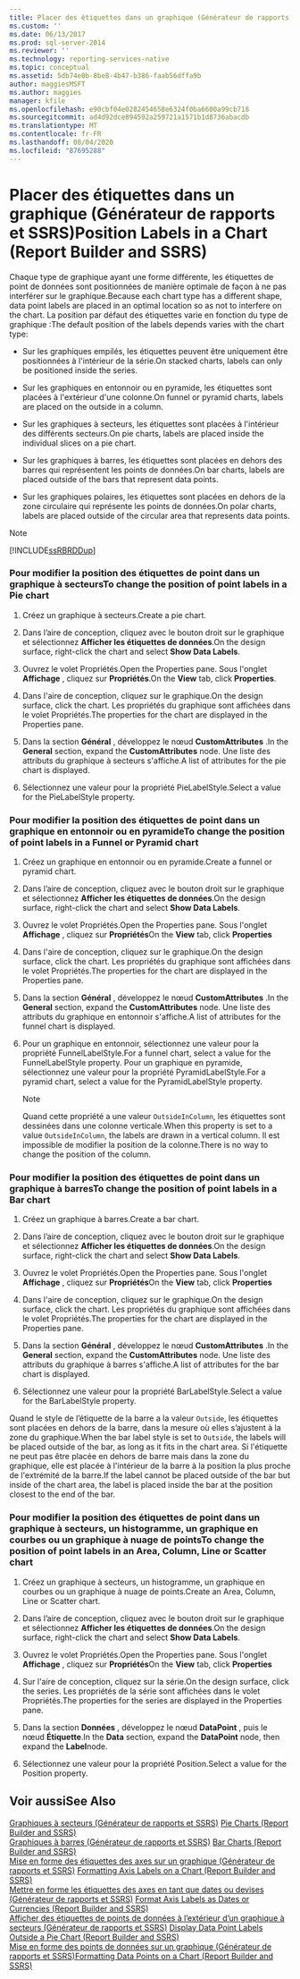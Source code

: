 ```yaml
---
title: Placer des étiquettes dans un graphique (Générateur de rapports et SSRS) | Microsoft Docs
ms.custom: ''
ms.date: 06/13/2017
ms.prod: sql-server-2014
ms.reviewer: ''
ms.technology: reporting-services-native
ms.topic: conceptual
ms.assetid: 5db74e0b-8be8-4b47-b386-faab56dffa9b
author: maggiesMSFT
ms.author: maggies
manager: kfile
ms.openlocfilehash: e90cbf04e0282454658e6324f0ba6600a99cb718
ms.sourcegitcommit: ad4d92dce894592a259721a1571b1d8736abacdb
ms.translationtype: MT
ms.contentlocale: fr-FR
ms.lasthandoff: 08/04/2020
ms.locfileid: "87695288"
---
```

# <a name="position-labels-in-a-chart-report-builder-and-ssrs"></a><span data-ttu-id="f72e1-102">Placer des étiquettes dans un graphique (Générateur de rapports et SSRS)</span><span class="sxs-lookup"><span data-stu-id="f72e1-102">Position Labels in a Chart (Report Builder and SSRS)</span></span>
  <span data-ttu-id="f72e1-103">Chaque type de graphique ayant une forme différente, les étiquettes de point de données sont positionnées de manière optimale de façon à ne pas interférer sur le graphique.</span><span class="sxs-lookup"><span data-stu-id="f72e1-103">Because each chart type has a different shape, data point labels are placed in an optimal location so as not to interfere on the chart.</span></span> <span data-ttu-id="f72e1-104">La position par défaut des étiquettes varie en fonction du type de graphique :</span><span class="sxs-lookup"><span data-stu-id="f72e1-104">The default position of the labels depends varies with the chart type:</span></span>  
  
-   <span data-ttu-id="f72e1-105">Sur les graphiques empilés, les étiquettes peuvent être uniquement être positionnées à l'intérieur de la série.</span><span class="sxs-lookup"><span data-stu-id="f72e1-105">On stacked charts, labels can only be positioned inside the series.</span></span>  
  
-   <span data-ttu-id="f72e1-106">Sur les graphiques en entonnoir ou en pyramide, les étiquettes sont placées à l'extérieur d'une colonne.</span><span class="sxs-lookup"><span data-stu-id="f72e1-106">On funnel or pyramid charts, labels are placed on the outside in a column.</span></span>  
  
-   <span data-ttu-id="f72e1-107">Sur les graphiques à secteurs, les étiquettes sont placées à l'intérieur des différents secteurs.</span><span class="sxs-lookup"><span data-stu-id="f72e1-107">On pie charts, labels are placed inside the individual slices on a pie chart.</span></span>  
  
-   <span data-ttu-id="f72e1-108">Sur les graphiques à barres, les étiquettes sont placées en dehors des barres qui représentent les points de données.</span><span class="sxs-lookup"><span data-stu-id="f72e1-108">On bar charts, labels are placed outside of the bars that represent data points.</span></span>  
  
-   <span data-ttu-id="f72e1-109">Sur les graphiques polaires, les étiquettes sont placées en dehors de la zone circulaire qui représente les points de données.</span><span class="sxs-lookup"><span data-stu-id="f72e1-109">On polar charts, labels are placed outside of the circular area that represents data points.</span></span>  
  
> [!NOTE]  
>  [!INCLUDE[ssRBRDDup](../../includes/ssrbrddup-md.md)]  
  
### <a name="to-change-the-position-of-point-labels-in-a-pie-chart"></a><span data-ttu-id="f72e1-110">Pour modifier la position des étiquettes de point dans un graphique à secteurs</span><span class="sxs-lookup"><span data-stu-id="f72e1-110">To change the position of point labels in a Pie chart</span></span>  
  
1.  <span data-ttu-id="f72e1-111">Créez un graphique à secteurs.</span><span class="sxs-lookup"><span data-stu-id="f72e1-111">Create a pie chart.</span></span>  
  
2.  <span data-ttu-id="f72e1-112">Dans l’aire de conception, cliquez avec le bouton droit sur le graphique et sélectionnez **Afficher les étiquettes de données**.</span><span class="sxs-lookup"><span data-stu-id="f72e1-112">On the design surface, right-click the chart and select **Show Data Labels**.</span></span>  
  
3.  <span data-ttu-id="f72e1-113">Ouvrez le volet Propriétés.</span><span class="sxs-lookup"><span data-stu-id="f72e1-113">Open the Properties pane.</span></span> <span data-ttu-id="f72e1-114">Sous l'onglet **Affichage** , cliquez sur **Propriétés**.</span><span class="sxs-lookup"><span data-stu-id="f72e1-114">On the **View** tab, click **Properties**.</span></span>  
  
4.  <span data-ttu-id="f72e1-115">Dans l'aire de conception, cliquez sur le graphique.</span><span class="sxs-lookup"><span data-stu-id="f72e1-115">On the design surface, click the chart.</span></span> <span data-ttu-id="f72e1-116">Les propriétés du graphique sont affichées dans le volet Propriétés.</span><span class="sxs-lookup"><span data-stu-id="f72e1-116">The properties for the chart are displayed in the Properties pane.</span></span>  
  
5.  <span data-ttu-id="f72e1-117">Dans la section **Général** , développez le nœud **CustomAttributes** .</span><span class="sxs-lookup"><span data-stu-id="f72e1-117">In the **General** section, expand the **CustomAttributes** node.</span></span> <span data-ttu-id="f72e1-118">Une liste des attributs du graphique à secteurs s'affiche.</span><span class="sxs-lookup"><span data-stu-id="f72e1-118">A list of attributes for the pie chart is displayed.</span></span>  
  
6.  <span data-ttu-id="f72e1-119">Sélectionnez une valeur pour la propriété PieLabelStyle.</span><span class="sxs-lookup"><span data-stu-id="f72e1-119">Select a value for the PieLabelStyle property.</span></span>  
  
### <a name="to-change-the-position-of-point-labels-in-a-funnel-or-pyramid-chart"></a><span data-ttu-id="f72e1-120">Pour modifier la position des étiquettes de point dans un graphique en entonnoir ou en pyramide</span><span class="sxs-lookup"><span data-stu-id="f72e1-120">To change the position of point labels in a Funnel or Pyramid chart</span></span>  
  
1.  <span data-ttu-id="f72e1-121">Créez un graphique en entonnoir ou en pyramide.</span><span class="sxs-lookup"><span data-stu-id="f72e1-121">Create a funnel or pyramid chart.</span></span>  
  
2.  <span data-ttu-id="f72e1-122">Dans l’aire de conception, cliquez avec le bouton droit sur le graphique et sélectionnez **Afficher les étiquettes de données**.</span><span class="sxs-lookup"><span data-stu-id="f72e1-122">On the design surface, right-click the chart and select **Show Data Labels**.</span></span>  
  
3.  <span data-ttu-id="f72e1-123">Ouvrez le volet Propriétés.</span><span class="sxs-lookup"><span data-stu-id="f72e1-123">Open the Properties pane.</span></span> <span data-ttu-id="f72e1-124">Sous l'onglet **Affichage** , cliquez sur **Propriétés**</span><span class="sxs-lookup"><span data-stu-id="f72e1-124">On the **View** tab, click **Properties**</span></span>  
  
4.  <span data-ttu-id="f72e1-125">Dans l'aire de conception, cliquez sur le graphique.</span><span class="sxs-lookup"><span data-stu-id="f72e1-125">On the design surface, click the chart.</span></span> <span data-ttu-id="f72e1-126">Les propriétés du graphique sont affichées dans le volet Propriétés.</span><span class="sxs-lookup"><span data-stu-id="f72e1-126">The properties for the chart are displayed in the Properties pane.</span></span>  
  
5.  <span data-ttu-id="f72e1-127">Dans la section **Général** , développez le nœud **CustomAttributes** .</span><span class="sxs-lookup"><span data-stu-id="f72e1-127">In the **General** section, expand the **CustomAttributes** node.</span></span> <span data-ttu-id="f72e1-128">Une liste des attributs du graphique en entonnoir s'affiche.</span><span class="sxs-lookup"><span data-stu-id="f72e1-128">A list of attributes for the funnel chart is displayed.</span></span>  
  
6.  <span data-ttu-id="f72e1-129">Pour un graphique en entonnoir, sélectionnez une valeur pour la propriété FunnelLabelStyle.</span><span class="sxs-lookup"><span data-stu-id="f72e1-129">For a funnel chart, select a value for the FunnelLabelStyle property.</span></span> <span data-ttu-id="f72e1-130">Pour un graphique en pyramide, sélectionnez une valeur pour la propriété PyramidLabelStyle.</span><span class="sxs-lookup"><span data-stu-id="f72e1-130">For a pyramid chart, select a value for the PyramidLabelStyle property.</span></span>  
  
    > [!NOTE]  
    >  <span data-ttu-id="f72e1-131">Quand cette propriété a une valeur `OutsideInColumn`, les étiquettes sont dessinées dans une colonne verticale.</span><span class="sxs-lookup"><span data-stu-id="f72e1-131">When this property is set to a value `OutsideInColumn`, the labels are drawn in a vertical column.</span></span> <span data-ttu-id="f72e1-132">Il est impossible de modifier la position de la colonne.</span><span class="sxs-lookup"><span data-stu-id="f72e1-132">There is no way to change the position of the column.</span></span>  
  
### <a name="to-change-the-position-of-point-labels-in-a-bar-chart"></a><span data-ttu-id="f72e1-133">Pour modifier la position des étiquettes de point dans un graphique à barres</span><span class="sxs-lookup"><span data-stu-id="f72e1-133">To change the position of point labels in a Bar chart</span></span>  
  
1.  <span data-ttu-id="f72e1-134">Créez un graphique à barres.</span><span class="sxs-lookup"><span data-stu-id="f72e1-134">Create a bar chart.</span></span>  
  
2.  <span data-ttu-id="f72e1-135">Dans l’aire de conception, cliquez avec le bouton droit sur le graphique et sélectionnez **Afficher les étiquettes de données**.</span><span class="sxs-lookup"><span data-stu-id="f72e1-135">On the design surface, right-click the chart and select **Show Data Labels**.</span></span>  
  
3.  <span data-ttu-id="f72e1-136">Ouvrez le volet Propriétés.</span><span class="sxs-lookup"><span data-stu-id="f72e1-136">Open the Properties pane.</span></span> <span data-ttu-id="f72e1-137">Sous l'onglet **Affichage** , cliquez sur **Propriétés**</span><span class="sxs-lookup"><span data-stu-id="f72e1-137">On the **View** tab, click **Properties**</span></span>  
  
4.  <span data-ttu-id="f72e1-138">Dans l'aire de conception, cliquez sur le graphique.</span><span class="sxs-lookup"><span data-stu-id="f72e1-138">On the design surface, click the chart.</span></span> <span data-ttu-id="f72e1-139">Les propriétés du graphique sont affichées dans le volet Propriétés.</span><span class="sxs-lookup"><span data-stu-id="f72e1-139">The properties for the chart are displayed in the Properties pane.</span></span>  
  
5.  <span data-ttu-id="f72e1-140">Dans la section **Général** , développez le nœud **CustomAttributes** .</span><span class="sxs-lookup"><span data-stu-id="f72e1-140">In the **General** section, expand the **CustomAttributes** node.</span></span> <span data-ttu-id="f72e1-141">Une liste des attributs du graphique à barres s'affiche.</span><span class="sxs-lookup"><span data-stu-id="f72e1-141">A list of attributes for the bar chart is displayed.</span></span>  
  
6.  <span data-ttu-id="f72e1-142">Sélectionnez une valeur pour la propriété BarLabelStyle.</span><span class="sxs-lookup"><span data-stu-id="f72e1-142">Select a value for the BarLabelStyle property.</span></span>  
  
 <span data-ttu-id="f72e1-143">Quand le style de l’étiquette de la barre a la valeur `Outside`, les étiquettes sont placées en dehors de la barre, dans la mesure où elles s’ajustent à la zone du graphique.</span><span class="sxs-lookup"><span data-stu-id="f72e1-143">When the bar label style is set to `Outside`, the labels will be placed outside of the bar, as long as it fits in the chart area.</span></span> <span data-ttu-id="f72e1-144">Si l'étiquette ne peut pas être placée en dehors de barre mais dans la zone du graphique, elle est placée à l'intérieur de la barre à la position la plus proche de l'extrémité de la barre.</span><span class="sxs-lookup"><span data-stu-id="f72e1-144">If the label cannot be placed outside of the bar but inside of the chart area, the label is placed inside the bar at the position closest to the end of the bar.</span></span>  
  
### <a name="to-change-the-position-of-point-labels-in-an-area-column-line-or-scatter-chart"></a><span data-ttu-id="f72e1-145">Pour modifier la position des étiquettes de point dans un graphique à secteurs, un histogramme, un graphique en courbes ou un graphique à nuage de points</span><span class="sxs-lookup"><span data-stu-id="f72e1-145">To change the position of point labels in an Area, Column, Line or Scatter chart</span></span>  
  
1.  <span data-ttu-id="f72e1-146">Créez un graphique à secteurs, un histogramme, un graphique en courbes ou un graphique à nuage de points.</span><span class="sxs-lookup"><span data-stu-id="f72e1-146">Create an Area, Column, Line or Scatter chart.</span></span>  
  
2.  <span data-ttu-id="f72e1-147">Dans l’aire de conception, cliquez avec le bouton droit sur le graphique et sélectionnez **Afficher les étiquettes de données**.</span><span class="sxs-lookup"><span data-stu-id="f72e1-147">On the design surface, right-click the chart and select **Show Data Labels**.</span></span>  
  
3.  <span data-ttu-id="f72e1-148">Ouvrez le volet Propriétés.</span><span class="sxs-lookup"><span data-stu-id="f72e1-148">Open the Properties pane.</span></span> <span data-ttu-id="f72e1-149">Sous l'onglet **Affichage** , cliquez sur **Propriétés**</span><span class="sxs-lookup"><span data-stu-id="f72e1-149">On the **View** tab, click **Properties**</span></span>  
  
4.  <span data-ttu-id="f72e1-150">Sur l'aire de conception, cliquez sur la série.</span><span class="sxs-lookup"><span data-stu-id="f72e1-150">On the design surface, click the series.</span></span> <span data-ttu-id="f72e1-151">Les propriétés de la série sont affichées dans le volet Propriétés.</span><span class="sxs-lookup"><span data-stu-id="f72e1-151">The properties for the series are displayed in the Properties pane.</span></span>  
  
5.  <span data-ttu-id="f72e1-152">Dans la section **Données** , développez le nœud **DataPoint** , puis le nœud **Étiquette**.</span><span class="sxs-lookup"><span data-stu-id="f72e1-152">In the **Data** section, expand the **DataPoint** node, then expand the **Label**node.</span></span>  
  
6.  <span data-ttu-id="f72e1-153">Sélectionnez une valeur pour la propriété Position.</span><span class="sxs-lookup"><span data-stu-id="f72e1-153">Select a value for the Position property.</span></span>  
  
## <a name="see-also"></a><span data-ttu-id="f72e1-154">Voir aussi</span><span class="sxs-lookup"><span data-stu-id="f72e1-154">See Also</span></span>  
 <span data-ttu-id="f72e1-155">[Graphiques à secteurs &#40;Générateur de rapports et SSRS&#41;](charts-report-builder-and-ssrs.md) </span><span class="sxs-lookup"><span data-stu-id="f72e1-155">[Pie Charts &#40;Report Builder and SSRS&#41;](charts-report-builder-and-ssrs.md) </span></span>  
 <span data-ttu-id="f72e1-156">[Graphiques à barres &#40;Générateur de rapports et SSRS&#41;](bar-charts-report-builder-and-ssrs.md) </span><span class="sxs-lookup"><span data-stu-id="f72e1-156">[Bar Charts &#40;Report Builder and SSRS&#41;](bar-charts-report-builder-and-ssrs.md) </span></span>  
 <span data-ttu-id="f72e1-157">[Mise en forme des étiquettes des axes sur un graphique &#40;Générateur de rapports et SSRS&#41;](formatting-axis-labels-on-a-chart-report-builder-and-ssrs.md) </span><span class="sxs-lookup"><span data-stu-id="f72e1-157">[Formatting Axis Labels on a Chart &#40;Report Builder and SSRS&#41;](formatting-axis-labels-on-a-chart-report-builder-and-ssrs.md) </span></span>  
 <span data-ttu-id="f72e1-158">[Mettre en forme les étiquettes des axes en tant que dates ou devises &#40;Générateur de rapports et SSRS&#41;](format-axis-labels-as-dates-or-currencies-report-builder-and-ssrs.md) </span><span class="sxs-lookup"><span data-stu-id="f72e1-158">[Format Axis Labels as Dates or Currencies &#40;Report Builder and SSRS&#41;](format-axis-labels-as-dates-or-currencies-report-builder-and-ssrs.md) </span></span>  
 <span data-ttu-id="f72e1-159">[Afficher des étiquettes de points de données à l’extérieur d’un graphique à secteurs &#40;Générateur de rapports et SSRS&#41;](display-data-point-labels-outside-a-pie-chart-report-builder-and-ssrs.md) </span><span class="sxs-lookup"><span data-stu-id="f72e1-159">[Display Data Point Labels Outside a Pie Chart &#40;Report Builder and SSRS&#41;](display-data-point-labels-outside-a-pie-chart-report-builder-and-ssrs.md) </span></span>  
 [<span data-ttu-id="f72e1-160">Mise en forme des points de données sur un graphique &#40;Générateur de rapports et SSRS&#41;</span><span class="sxs-lookup"><span data-stu-id="f72e1-160">Formatting Data Points on a Chart &#40;Report Builder and SSRS&#41;</span></span>](formatting-data-points-on-a-chart-report-builder-and-ssrs.md)  
  
  
